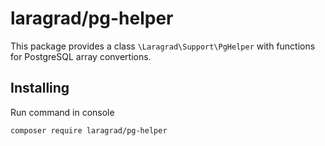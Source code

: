 # laragrad/pg-helper

This package provides a class `\Laragrad\Support\PgHelper` with functions for PostgreSQL array convertions.

## Installing

Run command in console

	composer require laragrad/pg-helper

